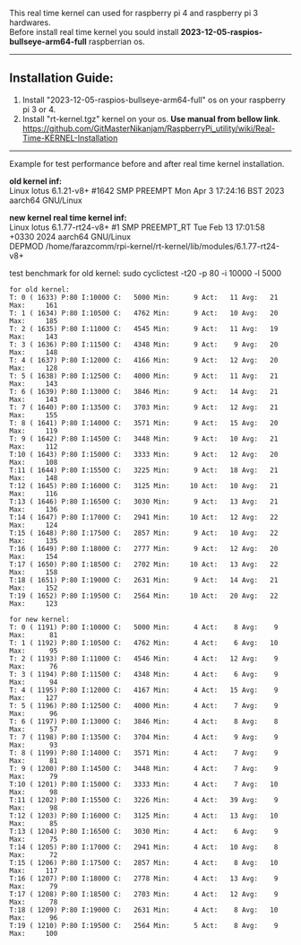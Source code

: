 This real time kernel can used for raspberry pi 4 and raspberry pi 3 hardwares.  
Before install real time kernel you sould install **2023-12-05-raspios-bullseye-arm64-full** raspberrian os.  

---------------------------------------------------------------
## Installation Guide:  
1) Install "2023-12-05-raspios-bullseye-arm64-full" os on your raspberry pi 3 or 4.
2) Install "rt-kernel.tgz" kernel on your os. **Use manual from bellow link**.   
   https://github.com/GitMasterNikanjam/RaspberryPi_utility/wiki/Real-Time-KERNEL-Installation
---------------------------------------------------------------
Example for test performance before and after real time kernel installation.  

**old kernel inf:**   
Linux lotus 6.1.21-v8+ #1642 SMP PREEMPT Mon Apr  3 17:24:16 BST 2023 aarch64 GNU/Linux    

**new kernel real time kernel inf:**       
Linux lotus 6.1.77-rt24-v8+ #1 SMP PREEMPT_RT Tue Feb 13 17:01:58 +0330 2024 aarch64 GNU/Linux   
DEPMOD  /home/farazcomm/rpi-kernel/rt-kernel/lib/modules/6.1.77-rt24-v8+    

test benchmark for old kernel: sudo cyclictest -t20 -p 80 -i 10000 -l 5000    
```
for old kernel:
T: 0 ( 1633) P:80 I:10000 C:   5000 Min:      9 Act:   11 Avg:   21 Max:     161
T: 1 ( 1634) P:80 I:10500 C:   4762 Min:      9 Act:   10 Avg:   20 Max:     185
T: 2 ( 1635) P:80 I:11000 C:   4545 Min:      9 Act:   11 Avg:   19 Max:     143
T: 3 ( 1636) P:80 I:11500 C:   4348 Min:      9 Act:    9 Avg:   20 Max:     148
T: 4 ( 1637) P:80 I:12000 C:   4166 Min:      9 Act:   12 Avg:   20 Max:     128
T: 5 ( 1638) P:80 I:12500 C:   4000 Min:      9 Act:   11 Avg:   21 Max:     143
T: 6 ( 1639) P:80 I:13000 C:   3846 Min:      9 Act:   14 Avg:   21 Max:     143
T: 7 ( 1640) P:80 I:13500 C:   3703 Min:      9 Act:   12 Avg:   21 Max:     155
T: 8 ( 1641) P:80 I:14000 C:   3571 Min:      9 Act:   15 Avg:   20 Max:     119
T: 9 ( 1642) P:80 I:14500 C:   3448 Min:      9 Act:   10 Avg:   21 Max:     112
T:10 ( 1643) P:80 I:15000 C:   3333 Min:      9 Act:   12 Avg:   20 Max:     108
T:11 ( 1644) P:80 I:15500 C:   3225 Min:      9 Act:   18 Avg:   21 Max:     148
T:12 ( 1645) P:80 I:16000 C:   3125 Min:     10 Act:   10 Avg:   21 Max:     116
T:13 ( 1646) P:80 I:16500 C:   3030 Min:      9 Act:   13 Avg:   21 Max:     136
T:14 ( 1647) P:80 I:17000 C:   2941 Min:     10 Act:   12 Avg:   22 Max:     124
T:15 ( 1648) P:80 I:17500 C:   2857 Min:      9 Act:   10 Avg:   22 Max:     135
T:16 ( 1649) P:80 I:18000 C:   2777 Min:      9 Act:   12 Avg:   20 Max:     154
T:17 ( 1650) P:80 I:18500 C:   2702 Min:     10 Act:   13 Avg:   22 Max:     158
T:18 ( 1651) P:80 I:19000 C:   2631 Min:      9 Act:   14 Avg:   21 Max:     152
T:19 ( 1652) P:80 I:19500 C:   2564 Min:     10 Act:   20 Avg:   22 Max:     123

for new kernel:
T: 0 ( 1191) P:80 I:10000 C:   5000 Min:      4 Act:    8 Avg:    9 Max:      81
T: 1 ( 1192) P:80 I:10500 C:   4762 Min:      4 Act:    6 Avg:   10 Max:      95
T: 2 ( 1193) P:80 I:11000 C:   4546 Min:      4 Act:   12 Avg:    9 Max:      76
T: 3 ( 1194) P:80 I:11500 C:   4348 Min:      4 Act:    6 Avg:    9 Max:      94
T: 4 ( 1195) P:80 I:12000 C:   4167 Min:      4 Act:   15 Avg:    9 Max:     127
T: 5 ( 1196) P:80 I:12500 C:   4000 Min:      4 Act:    7 Avg:    9 Max:      96
T: 6 ( 1197) P:80 I:13000 C:   3846 Min:      4 Act:    8 Avg:    8 Max:      57
T: 7 ( 1198) P:80 I:13500 C:   3704 Min:      4 Act:    9 Avg:    9 Max:      93
T: 8 ( 1199) P:80 I:14000 C:   3571 Min:      4 Act:    7 Avg:    9 Max:      81
T: 9 ( 1200) P:80 I:14500 C:   3448 Min:      4 Act:    7 Avg:    9 Max:      79
T:10 ( 1201) P:80 I:15000 C:   3333 Min:      4 Act:    7 Avg:   10 Max:      98
T:11 ( 1202) P:80 I:15500 C:   3226 Min:      4 Act:   39 Avg:    9 Max:      98
T:12 ( 1203) P:80 I:16000 C:   3125 Min:      4 Act:   13 Avg:   10 Max:      85
T:13 ( 1204) P:80 I:16500 C:   3030 Min:      4 Act:    6 Avg:    9 Max:      75
T:14 ( 1205) P:80 I:17000 C:   2941 Min:      4 Act:   10 Avg:    8 Max:      72
T:15 ( 1206) P:80 I:17500 C:   2857 Min:      4 Act:    8 Avg:   10 Max:     117
T:16 ( 1207) P:80 I:18000 C:   2778 Min:      4 Act:   13 Avg:    9 Max:      79
T:17 ( 1208) P:80 I:18500 C:   2703 Min:      4 Act:   12 Avg:    9 Max:      78
T:18 ( 1209) P:80 I:19000 C:   2631 Min:      4 Act:    8 Avg:   10 Max:      96
T:19 ( 1210) P:80 I:19500 C:   2564 Min:      5 Act:    8 Avg:    9 Max:     100
```
